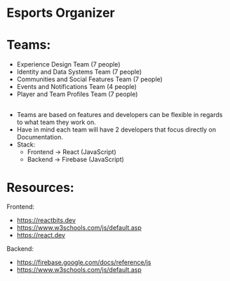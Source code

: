 # Esports Organizer
##
# Teams:

- Experience Design Team (7 people)
- Identity and Data Systems Team (7 people)
- Communities and Social Features Team (7 people)
- Events and Notifications Team (4 people)
- Player and Team Profiles Team (7 people)
##
- Teams are based on features and developers can be flexible in regards to what team they work on.
- Have in mind each team will have 2 developers that focus directly on Documentation. 
- Stack:
  - Frontend -> React (JavaScript)
  - Backend -> Firebase (JavaScript)
##
# Resources:

Frontend:
- https://reactbits.dev
- https://www.w3schools.com/js/default.asp
- https://react.dev

Backend:
- https://firebase.google.com/docs/reference/js
- https://www.w3schools.com/js/default.asp
  
